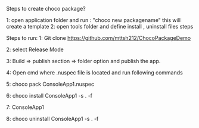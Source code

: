 
Steps to create choco package?

1: open application folder and run : "choco new packagename"  this will create a template
2: open tools folder and define install , uninstall files steps


Steps to run:
1: Git clone https://github.com/mttsh212/ChocoPackageDemo

2: select Release Mode

3: Build => publish section => folder option and publish the app.

4: Open cmd where .nuspec file is located and run following commands

5: choco pack ConsoleApp1.nuspec

6: choco install ConsoleApp1 -s . -f

7: ConsoleApp1

8:  choco uninstall ConsoleApp1 -s . -f


